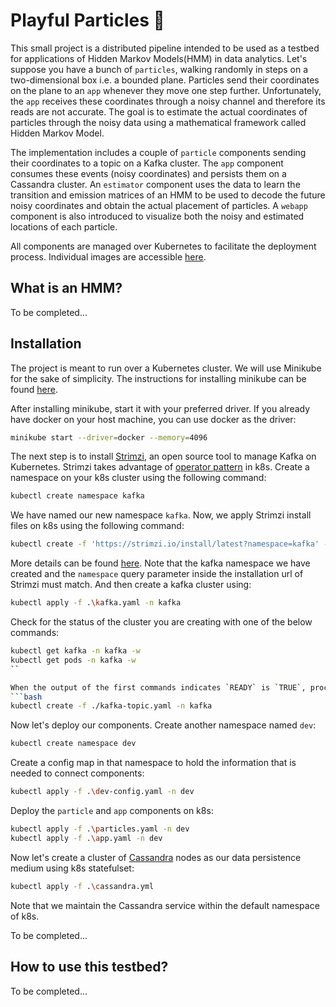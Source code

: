 # Playful Particles 👻

This small project is a distributed pipeline intended to be used as a testbed for applications of Hidden Markov Models(HMM) in data analytics. Let's suppose you have a bunch of `particles`, walking randomly in steps on a two-dimensional box i.e. a bounded plane. Particles send their coordinates on the plane to an `app` whenever they move one step further. Unfortunately, the `app` receives these coordinates through a noisy channel and therefore its reads are not accurate. The goal is to estimate the actual coordinates of particles through the noisy data using a mathematical framework called Hidden Markov Model.  

The implementation includes a couple of `particle` components sending their coordinates to a topic on a Kafka cluster. The `app` component consumes these events (noisy coordinates) and persists them on a Cassandra cluster. An `estimator` component uses the data to learn the transition and emission matrices of an HMM to be used to decode the future noisy coordinates and obtain the actual placement of particles. A `webapp` component is also introduced to visualize both the noisy and estimated locations of each particle. 

All components are managed over Kubernetes to facilitate the deployment process. Individual images are accessible [here](https://hub.docker.com/u/rapour).

## What is an HMM?

To be completed...


## Installation

The project is meant to run over a Kubernetes cluster. We will use Minikube for the sake of simplicity. The instructions for installing minikube can be found [here](https://minikube.sigs.k8s.io/docs/start/).

After installing minikube, start it with your preferred driver. If you already have docker on your host machine, you can use docker as the driver:
```bash
minikube start --driver=docker --memory=4096
```

The next step is to install [Strimzi](https://strimzi.io/), an open source tool to manage Kafka on Kubernetes. Strimzi takes advantage of [operator pattern](https://kubernetes.io/docs/concepts/extend-kubernetes/operator/) in k8s. Create a namespace on your k8s cluster using the following command:
```bash
kubectl create namespace kafka
```
We have named our new namespace `kafka`. Now, we apply Strimzi install files on k8s using the following command:
```bash
kubectl create -f 'https://strimzi.io/install/latest?namespace=kafka' -n kafka
```

More details can be found [here](https://strimzi.io/quickstarts/). Note that the kafka namespace we have created and the `namespace` query parameter inside the installation url of Strimzi must match. And then create a kafka cluster using:

```bash
kubectl apply -f .\kafka.yaml -n kafka
```

Check for the status of the cluster you are creating with one of the below commands:
```bash
kubectl get kafka -n kafka -w
kubectl get pods -n kafka -w
``

When the output of the first commands indicates `READY` is `TRUE`, proceed with making a kafka topic:
```bash
kubectl create -f ./kafka-topic.yaml -n kafka
```

Now let's deploy our components. Create another namespace named `dev`:
```bash
kubectl create namespace dev
```
Create a config map in that namespace to hold the information that is needed to connect components:
```bash
kubectl apply -f .\dev-config.yaml -n dev
```
Deploy the `particle` and `app` components on k8s:
```bash
kubectl apply -f .\particles.yaml -n dev
kubectl apply -f .\app.yaml -n dev
```

Now let's create a cluster of [Cassandra](https://cassandra.apache.org/_/index.html) nodes as our data persistence medium using k8s statefulset:
```bash
kubectl apply -f .\cassandra.yml
```

Note that we maintain the Cassandra service within the default namespace of k8s. 

To be completed...

## How to use this testbed?

To be completed...
